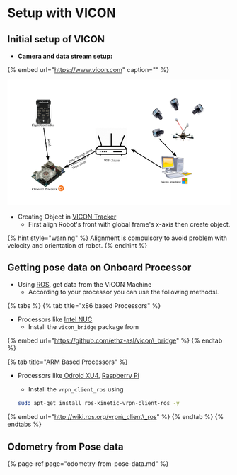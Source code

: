 # Setup with VICON

## Initial setup of VICON

* **Camera and data stream setup:**

{% embed url="https://www.vicon.com" caption="" %}

![Setup For Vicon and Robot](../.gitbook/assets/vicon_setup.png)

* Creating Object in [VICON Tracker](https://www.vicon.com/products/software/tracker)
  * First align Robot's front with global frame's x-axis then create object.

{% hint style="warning" %}
Alignment is compulsory to avoid problem with velocity and orientation of robot.
{% endhint %}

## Getting pose data on Onboard Processor

* Using [ROS](http://wiki.ros.org/kinetic/Installation/Ubuntu), get data from the VICON Machine
  * According to your processor you can use the following methodsL

{% tabs %}
{% tab title="x86 based Processors" %}
* Processors like [Intel NUC ](https://www.intel.in/content/www/in/en/products/boards-kits/nuc.html)
  * Install the `vicon_bridge` package from

{% embed url="https://github.com/ethz-asl/vicon\_bridge" %}
{% endtab %}

{% tab title="ARM Based Processors" %}
* Processors like[ Odroid XU4](https://wiki.odroid.com/odroid-xu4/odroid-xu4), [Raspberry Pi](https://www.raspberrypi.org/)

  * Install the `vrpn_client_ros` using

  ```bash
  sudo apt-get install ros-kinetic-vrpn-client-ros -y
  ```

{% embed url="http://wiki.ros.org/vrpn\_client\_ros" %}
{% endtab %}
{% endtabs %}

## Odometry from Pose data

{% page-ref page="odometry-from-pose-data.md" %}



